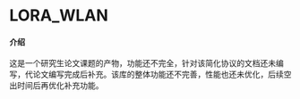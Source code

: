 # LORA_WLAN

#### 介绍
这是一个研究生论文课题的产物，功能还不完全，针对该简化协议的文档还未编写，代论文编写完成后补充。该库的整体功能还不完善，性能也还未优化，后续空出时间后再优化补充功能。


